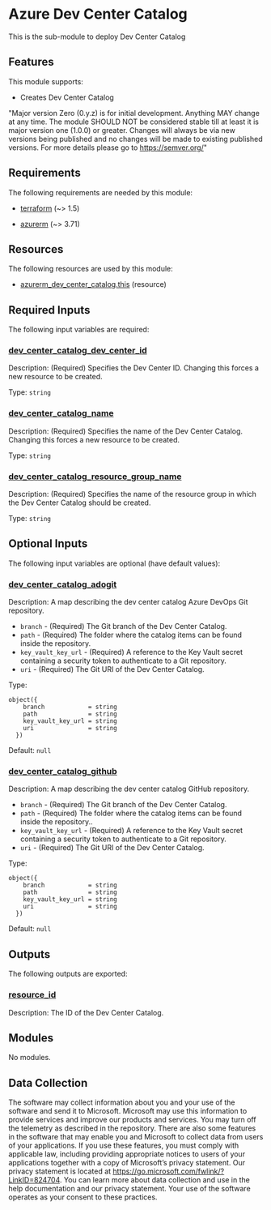 <!-- BEGIN_TF_DOCS -->
<!-- Code generated by terraform-docs. DO NOT EDIT. -->
# Azure Dev Center Catalog

This is the sub-module to deploy Dev Center Catalog

## Features

This module supports:

- Creates Dev Center Catalog

"Major version Zero (0.y.z) is for initial development. Anything MAY change at any time. The module SHOULD NOT be considered stable till at least it is major version one (1.0.0) or greater. Changes will always be via new versions being published and no changes will be made to existing published versions. For more details please go to <https://semver.org/>"

<!-- markdownlint-disable MD033 -->
## Requirements

The following requirements are needed by this module:

- <a name="requirement_terraform"></a> [terraform](#requirement\_terraform) (~> 1.5)

- <a name="requirement_azurerm"></a> [azurerm](#requirement\_azurerm) (~> 3.71)

## Resources

The following resources are used by this module:

- [azurerm_dev_center_catalog.this](https://registry.terraform.io/providers/hashicorp/azurerm/latest/docs/resources/dev_center_catalog) (resource)

<!-- markdownlint-disable MD013 -->
## Required Inputs

The following input variables are required:

### <a name="input_dev_center_catalog_dev_center_id"></a> [dev\_center\_catalog\_dev\_center\_id](#input\_dev\_center\_catalog\_dev\_center\_id)

Description: (Required) Specifies the Dev Center ID. Changing this forces a new resource to be created.

Type: `string`

### <a name="input_dev_center_catalog_name"></a> [dev\_center\_catalog\_name](#input\_dev\_center\_catalog\_name)

Description: (Required) Specifies the name of the Dev Center Catalog. Changing this forces a new resource to be created.

Type: `string`

### <a name="input_dev_center_catalog_resource_group_name"></a> [dev\_center\_catalog\_resource\_group\_name](#input\_dev\_center\_catalog\_resource\_group\_name)

Description: (Required) Specifies the name of the resource group in which the Dev Center Catalog should be created.

Type: `string`

## Optional Inputs

The following input variables are optional (have default values):

### <a name="input_dev_center_catalog_adogit"></a> [dev\_center\_catalog\_adogit](#input\_dev\_center\_catalog\_adogit)

Description: A map describing the dev center catalog Azure DevOps Git repository.
- `branch` - (Required) The Git branch of the Dev Center Catalog.
- `path` - (Required) The folder where the catalog items can be found inside the repository.
- `key_vault_key_url` - (Required) A reference to the Key Vault secret containing a security token to authenticate to a Git repository.
- `uri` - (Required) The Git URI of the Dev Center Catalog.

Type:

```hcl
object({
    branch            = string
    path              = string
    key_vault_key_url = string
    uri               = string
  })
```

Default: `null`

### <a name="input_dev_center_catalog_github"></a> [dev\_center\_catalog\_github](#input\_dev\_center\_catalog\_github)

Description: A map describing the dev center catalog GitHub repository.
- `branch` - (Required) The Git branch of the Dev Center Catalog.
- `path` - (Required) The folder where the catalog items can be found inside the repository..
- `key_vault_key_url` - (Required) A reference to the Key Vault secret containing a security token to authenticate to a Git repository.
- `uri` - (Required) The Git URI of the Dev Center Catalog.

Type:

```hcl
object({
    branch            = string
    path              = string
    key_vault_key_url = string
    uri               = string
  })
```

Default: `null`

## Outputs

The following outputs are exported:

### <a name="output_resource_id"></a> [resource\_id](#output\_resource\_id)

Description: The ID of the Dev Center Catalog.

## Modules

No modules.

<!-- markdownlint-disable-next-line MD041 -->
## Data Collection

The software may collect information about you and your use of the software and send it to Microsoft. Microsoft may use this information to provide services and improve our products and services. You may turn off the telemetry as described in the repository. There are also some features in the software that may enable you and Microsoft to collect data from users of your applications. If you use these features, you must comply with applicable law, including providing appropriate notices to users of your applications together with a copy of Microsoft’s privacy statement. Our privacy statement is located at <https://go.microsoft.com/fwlink/?LinkID=824704>. You can learn more about data collection and use in the help documentation and our privacy statement. Your use of the software operates as your consent to these practices.
<!-- END_TF_DOCS -->